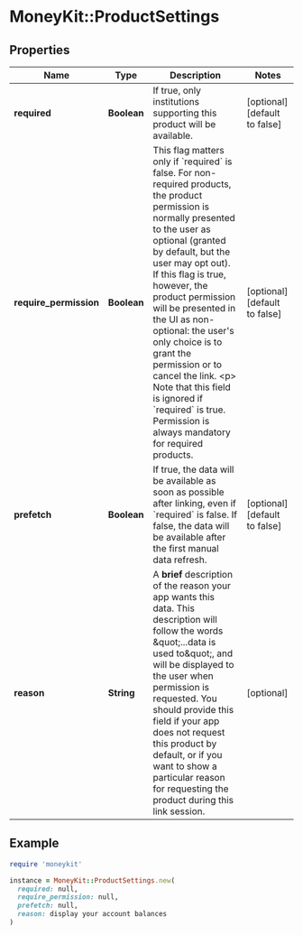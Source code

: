 # MoneyKit::ProductSettings

## Properties

| Name | Type | Description | Notes |
| ---- | ---- | ----------- | ----- |
| **required** | **Boolean** | If true, only institutions supporting this product will be available. | [optional][default to false] |
| **require_permission** | **Boolean** | This flag matters only if &#x60;required&#x60; is false.  For non-required products,         the product permission is normally presented to the user as optional (granted by default, but the user may         opt out).  If this flag is true, however, the product permission will be presented in the UI as non-optional:         the user&#39;s only choice is to grant the permission or to cancel the link.         &lt;p&gt;         Note that this field is ignored if &#x60;required&#x60; is true.  Permission is always mandatory for required products. | [optional][default to false] |
| **prefetch** | **Boolean** | If true, the data will be available as soon as possible after linking, even if &#x60;required&#x60; is false. If false, the data will be available after the first manual data refresh. | [optional][default to false] |
| **reason** | **String** | A **brief** description of the reason your app wants this data.         This description will follow the words \&quot;...data is used to\&quot;, and will be displayed         to the user when permission is requested.  You should provide this field if your         app does not request this product by default, or if you want to show a particular         reason for requesting the product during this link session. | [optional] |

## Example

```ruby
require 'moneykit'

instance = MoneyKit::ProductSettings.new(
  required: null,
  require_permission: null,
  prefetch: null,
  reason: display your account balances
)
```

